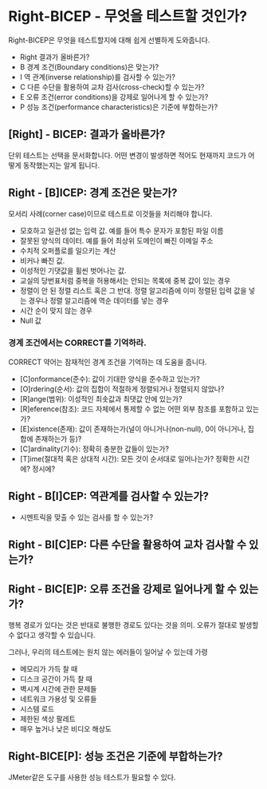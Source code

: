 # Right-BICEP - 무엇을 테스트할 것인가?

 Right-BICEP은 무엇을 테스트할지에 대해 쉽게 선별하게 도와줍니다.

- Right 결과가 올바른가?
- B        경계 조건(Boundary conditions)은 맞는가?
- I          역 관계(inverse relationship)를 검사할 수 있는가?
- C         다른 수단을 활용하여 교차 검사(cross-check)할 수 있는가?
- E         오류 조건(error conditions)을 강제로 일어나게 할 수 있는가?
- P         성능 조건(performance characteristics)은 기준에 부합하는가?



## [Right] - BICEP: 결과가 올바른가?

 단위 테스트는 선택을 문서화합니다. 어떤 변경이 발생하면 적어도 현재까지 코드가 어떻게 동작했는지는 알게 됩니다.

## Right - [B]ICEP: 경계 조건은 맞는가?

모서리 사례(corner case)이므로 테스트로 이것들을 처리해야 합니다.

- 모호하고 일관성 없는 입력 값. 예를 들어 특수 문자가 포함된 파일 이름
- 잘못된 양식의 데이터. 예를 들어 최상위 도메인이 빠진 이메일 주소
- 수치적 오퍼플로를 일으키는 계산
- 비커나 빠진 값.
- 이성적인 기댓값을 휠씬 벗어나는 값.
- 교실의 당번표처럼 중복을 허용해서는 안되는 목록에 중복 값이 있는 경우
- 정렬이 안 된 정렬 리스트 혹은 그 반대. 정렬 알고리즘에 이미 정렬된 입력 값을 넣는 경우나 정렬 알고리즘에 역순 데이터를 넣는 경우
- 시간 순이 맞지 않는 경우
- Null 값

### 경계 조건에서는 CORRECT를 기억하라.

CORRECT 약어는 잠재적인 경계 조건을 기억하는 데 도움을 줍니다.

- [C]onformance(준수): 값이 기대한 양식을 준수하고 있는가?
- [O]rdering(순서): 값의 집합이 적절하게 정렬되거나 정렬되지 않았나?
- [R]ange(범위): 이성적인 최솟값과 최댓값 안에 있는가?
- [R]eference(참조): 코드 자체에서 통제할 수 없는 어떤 외부 참조를 포함하고 있는가?
- [E]xistence(존재): 값이 존재하는가(널이 아니거나(non-null), 0이 아니거나, 집합에 존재하는가 등)?
- [C]ardinality(기수): 정확히 충분한 값들이 있는가?
- [T]ime(절대적 혹은 상대적 시간): 모든 것이 순서대로 일어나는가? 정확한 시간에? 정시에?

## Right - B[I]CEP: 역관계를 검사할 수 있는가?

- 시멘트릭을 맞출 수 있는 검사를 할 수 있는가?

## Right - BI[C]EP: 다른 수단을 활용하여 교차 검사할 수 있는가?

## Right - BIC[E]P: 오류 조건을 강제로 일어나게 할 수 있는가?

행복 경로가 있다는 것은 반대로 불행한 경로도 있다는 것을 의미. 오류가 절대로 발생할 수 없다고 생각할 수 있습니다.

그러나, 우리의 테스트에는 원치 않는 에러들이 일어날 수 있는데 가령

- 메모리가 가득 찰 때
- 디스크 공간이 가득 찰 때
- 벽시계 시간에 관한 문제들
- 네트워크 가용성 및 오류들
- 시스템 로드
- 제한된 색상 팔레트
- 매우 높거나 낮은 비디오 해상도

## Right-BICE[P]: 성능 조건은 기준에 부합하는가?

JMeter같은 도구를 사용한 성능 테스트가 필요할 수 있다.

